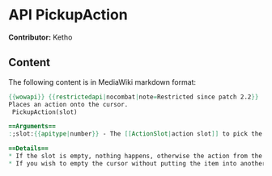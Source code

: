 # API PickupAction

**Contributor:** Ketho

## Content

The following content is in MediaWiki markdown format:

```mediawiki
{{wowapi}} {{restrictedapi|nocombat|note=Restricted since patch 2.2}}
Places an action onto the cursor.
 PickupAction(slot)

==Arguments==
:;slot:{{apitype|number}} - The [[ActionSlot|action slot]] to pick the action up from.

==Details==
* If the slot is empty, nothing happens, otherwise the action from the slot is placed on the cursor, and the slot is filled with whatever action was currently being drag-and-dropped (The slot is emptied if the cursor was empty).
* If you wish to empty the cursor without putting the item into another slot, try [[API ClearCursor|ClearCursor]].
```